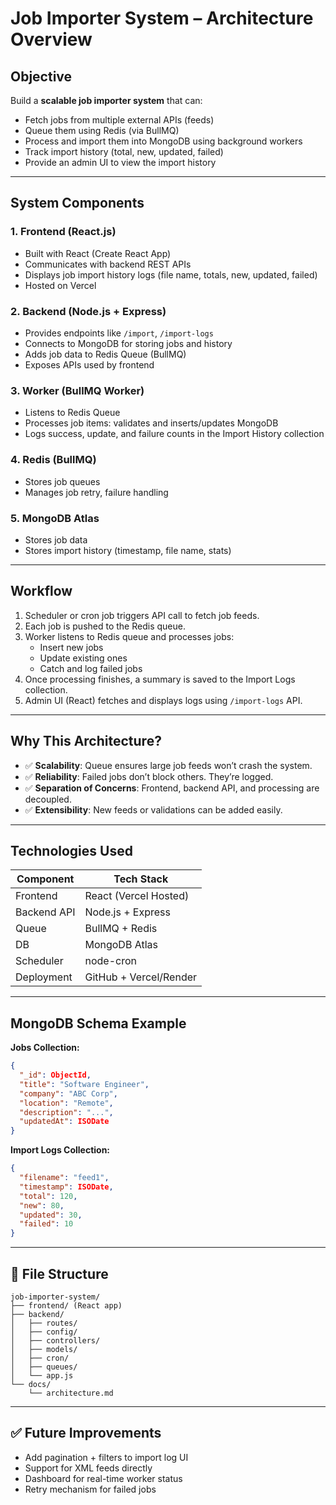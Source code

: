 
# Job Importer System – Architecture Overview

##  Objective
Build a **scalable job importer system** that can:
- Fetch jobs from multiple external APIs (feeds)
- Queue them using Redis (via BullMQ)
- Process and import them into MongoDB using background workers
- Track import history (total, new, updated, failed)
- Provide an admin UI to view the import history

---

## System Components

### 1. **Frontend (React.js)**
- Built with React (Create React App)
- Communicates with backend REST APIs
- Displays job import history logs (file name, totals, new, updated, failed)
- Hosted on Vercel

### 2. **Backend (Node.js + Express)**
- Provides endpoints like `/import`, `/import-logs`
- Connects to MongoDB for storing jobs and history
- Adds job data to Redis Queue (BullMQ)
- Exposes APIs used by frontend

### 3. **Worker (BullMQ Worker)**
- Listens to Redis Queue
- Processes job items: validates and inserts/updates MongoDB
- Logs success, update, and failure counts in the Import History collection

### 4. **Redis (BullMQ)**
- Stores job queues
- Manages job retry, failure handling

### 5. **MongoDB Atlas**
- Stores job data
- Stores import history (timestamp, file name, stats)

---

## Workflow

1. Scheduler or cron job triggers API call to fetch job feeds.
2. Each job is pushed to the Redis queue.
3. Worker listens to Redis queue and processes jobs:
   - Insert new jobs
   - Update existing ones
   - Catch and log failed jobs
4. Once processing finishes, a summary is saved to the Import Logs collection.
5. Admin UI (React) fetches and displays logs using `/import-logs` API.

---

## Why This Architecture?

- ✅ **Scalability**: Queue ensures large job feeds won’t crash the system.
- ✅ **Reliability**: Failed jobs don’t block others. They’re logged.
- ✅ **Separation of Concerns**: Frontend, backend API, and processing are decoupled.
- ✅ **Extensibility**: New feeds or validations can be added easily.

---

## Technologies Used

| Component        | Tech Stack             |
|------------------|------------------------|
| Frontend         | React (Vercel Hosted)  |
| Backend API      | Node.js + Express      |
| Queue            | BullMQ + Redis         |
| DB               | MongoDB Atlas          |
| Scheduler        | node-cron              |
| Deployment       | GitHub + Vercel/Render |

---

## MongoDB Schema Example

**Jobs Collection:**
```json
{
  "_id": ObjectId,
  "title": "Software Engineer",
  "company": "ABC Corp",
  "location": "Remote",
  "description": "...",
  "updatedAt": ISODate
}
```

**Import Logs Collection:**
```json
{
  "filename": "feed1",
  "timestamp": ISODate,
  "total": 120,
  "new": 80,
  "updated": 30,
  "failed": 10
}
```

---

## 📁 File Structure
```
job-importer-system/
├── frontend/ (React app)
├── backend/
│   ├── routes/
│   ├── config/
│   ├── controllers/
│   ├── models/
│   ├── cron/
│   ├── queues/
│   └── app.js
└── docs/
    └── architecture.md
```

---

## ✅ Future Improvements
- Add pagination + filters to import log UI
- Support for XML feeds directly
- Dashboard for real-time worker status
- Retry mechanism for failed jobs
